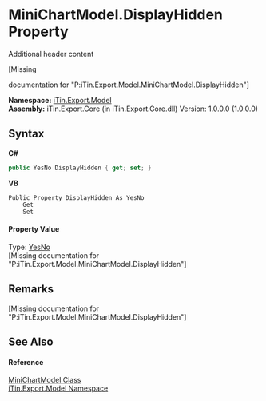 # MiniChartModel.DisplayHidden Property 
Additional header content 

\[Missing <summary> documentation for "P:iTin.Export.Model.MiniChartModel.DisplayHidden"\]

**Namespace:**&nbsp;<a href="N_iTin_Export_Model">iTin.Export.Model</a><br />**Assembly:**&nbsp;iTin.Export.Core (in iTin.Export.Core.dll) Version: 1.0.0.0 (1.0.0.0)

## Syntax

**C#**<br />
``` C#
public YesNo DisplayHidden { get; set; }
```

**VB**<br />
``` VB
Public Property DisplayHidden As YesNo
	Get
	Set
```


#### Property Value
Type: <a href="T_iTin_Export_Model_YesNo">YesNo</a><br />\[Missing <value> documentation for "P:iTin.Export.Model.MiniChartModel.DisplayHidden"\]

## Remarks
\[Missing <remarks> documentation for "P:iTin.Export.Model.MiniChartModel.DisplayHidden"\]

## See Also


#### Reference
<a href="T_iTin_Export_Model_MiniChartModel">MiniChartModel Class</a><br /><a href="N_iTin_Export_Model">iTin.Export.Model Namespace</a><br />